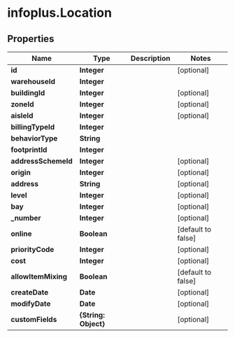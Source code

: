 # infoplus.Location

## Properties
Name | Type | Description | Notes
------------ | ------------- | ------------- | -------------
**id** | **Integer** |  | [optional] 
**warehouseId** | **Integer** |  | 
**buildingId** | **Integer** |  | [optional] 
**zoneId** | **Integer** |  | [optional] 
**aisleId** | **Integer** |  | [optional] 
**billingTypeId** | **Integer** |  | 
**behaviorType** | **String** |  | 
**footprintId** | **Integer** |  | 
**addressSchemeId** | **Integer** |  | [optional] 
**origin** | **Integer** |  | [optional] 
**address** | **String** |  | [optional] 
**level** | **Integer** |  | [optional] 
**bay** | **Integer** |  | [optional] 
**_number** | **Integer** |  | [optional] 
**online** | **Boolean** |  | [default to false]
**priorityCode** | **Integer** |  | [optional] 
**cost** | **Integer** |  | [optional] 
**allowItemMixing** | **Boolean** |  | [default to false]
**createDate** | **Date** |  | [optional] 
**modifyDate** | **Date** |  | [optional] 
**customFields** | **{String: Object}** |  | [optional] 


